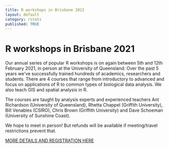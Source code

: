 ```yaml
---
title: R workshops in Brisbane 2021
layout: default
category: rstats
published: TRUE
---
```


# R workshops in Brisbane 2021

Our annual series of popular R workshops is on again between 5th and 12th February 2021, in person at the University of Queensland.  Over
the past 5 years we've successfully trained hundreds of academics, researchers and students. There are 4 courses that range from
introductory to advanced and focus on applications of R to common types of biological data analysis. We also teach GIS and spatial
analysis in R.

The courses are taught by analysis experts and experienced teachers Ant Richardson (University of Queensland), Rhetta Chappel (Griffith University), Bill Venables (CSIRO), Chris Brown (Griffith University) and Dave Schoeman (University of Sunshine Coast).

We hope to meet in person! But refunds will be available if meeting/travel restrictions prevent that.

[MORE DETAILS AND REGISTRATION HERE](https://smp.uq.edu.au/research/centres/carm/events)
